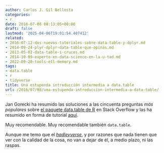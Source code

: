 ```yaml
---
author: Carlos J. Gil Bellosta
categories:
- r
date: 2016-07-08 08:13:05+00:00
draft: false
lastmod: '2025-04-06T19:01:54.407412'
related:
- 2016-07-12-dos-nuevos-tutoriales-sobre-data-table-y-dplyr.md
- 2014-09-24-plyr-dplyr-data-table-que-opinas.md
- 2013-05-02-data-table-i-cruces.md
- 2014-10-09-experto-en-data-science-en-la-u-tad.md
- 2022-09-20-tools-etl-memory.md
tags:
- data.table
- r
- tidyverse
title: Una estupenda introducción intermedia a data.table
url: /2016/07/08/una-estupenda-introduccion-intermedia-a-data-table/
---
```


Jan Gorecki ha resumido las soluciones a las cincuenta preguntas _más populares_ sobre [el paquete data.table de R](https://cran.r-project.org/web/packages/data.table/index.html) en Stack Overflow y las ha resumido en forma de tutorial [aquí](https://www.toptal.com/r/boost-your-data-munging-with-r).

Muy recomendable. Muy recomendable también `data.table`.

Aunque me temo que el [_hadleyverse_](http://adolfoalvarez.cl/the-hitchhikers-guide-to-the-hadleyverse/), y por razones que nada tienen que ver con la calidad de la cosa, no van a dejar de él, a medio plazo, ni las raspas.